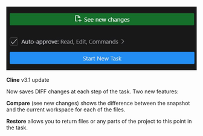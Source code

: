 <!--
date: 2025-01-09T16:12:02
photo: ![Photo](2025-01-09-16-12-02.jpg)


-->

![Photo](2025-01-09-16-12-02.jpg)

**Cline**  v3.1 update

Now saves DIFF changes at each step of the task. Two new features:

**Compare**  (see new changes) shows the difference between the snapshot and the current workspace for each of the files.

**Restore**  allows you to return files or any parts of the project to this point in the task.